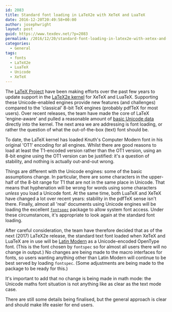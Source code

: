 ```yaml
---
id: 2083
title: Standard font loading in LaTeX2e with XeTeX and LuaTeX
date: 2016-12-20T20:49:58+00:00
author: josephwright
layout: post
guid: https://www.texdev.net/?p=2083
permalink: /2016/12/20/standard-font-loading-in-latex2e-with-xetex-and-luatex/
categories:
  - General
tags:
  - fonts
  - LaTeX2e
  - LuaTeX
  - Unicode
  - XeTeX
---
```

The [LaTeX Project](https://latex-project.org/) have been making efforts over the past few years to update support in the [LaTeX2e kernel](https://ctan.org/pkg/latex) for XeTeX and LuaTeX. Supporting these Unicode-enabled engines provide new features (and challenges) compared to the 'classical' 8-bit TeX engines (probably pdfTeX for most users). Over recent releases, the team have made the core of LaTeX 'engine-aware' and pulled a reasonable amount of [basic Unicode data](https://ctan.org/pkg/unicode-data) directly into the kernel. The next area we are addressing is font loading, or rather the question of what the out-of-the-box (text) font should be.

To date, the LaTeX kernel has loaded Knuth's Computer Modern font in his original 'OT1' encoding for all engines. Whilst there are good reasons to load at least the T1-encoded version rather than the OT1 version, using an 8-bit engine using the OT1 version can be justified: it's a question of stability, and nothing is actually out-and-out wrong.

Things are different with the Unicode engines: some of the basic assumptions change. In particular, there are some characters in the upper-half of the 8-bit range for T1 that are not in the same place in Unicode. That means that hyphenation will be wrong for words using some characters _unless_ you load a Unicode font. At the same time, both LuaTeX and XeTeX have changed a lot over recent years: stability in the pdfTeX sense isn't there. Finally, almost all 'real' documents using Unicode engines will be loading the excellent [`fontspec`](https://ctan.org/pkg/fontspec) package to allow system font access. Under these circumstances, it's appropriate to look again at the standard font loading.

After careful consideration, the team have therefore decided that as of the next (2017) LaTeX2e release, the standard text font loaded when XeTeX and LuaTeX are in use will be [Latin Modern](http://www.gust.org.pl/projects/e-foundry/latin-modern) as a Unicode-encoded OpenType font. (This is the font chosen by `fontspec` so for almost all users there will no change in output.) No changes are being made to the macro interfaces for fonts, so users wanting anything other than Latin Modern will continue to be best served by loading `fontspec`. (Some adjustments are being made to the package to be ready for this.)

It's important to add that no change is being made in math mode: the Unicode maths font situation is not anything like as clear as the text mode case.

There are still some details being finalised, but the general approach is clear and should make life easier for end users.
